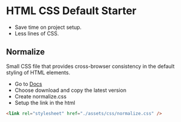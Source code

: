 # HTML CSS Default Starter

- Save time on project setup.
- Less lines of CSS.

## Normalize

Small CSS file that provides cross-browser consistency in the default styling of HTML elements.

- Go to [Docs ](https://necolas.github.io/normalize.css/)
- Choose download and copy the latest version
- Create normalize.css
- Setup the link in the html

```html
<link rel="stylesheet" href="./assets/css/normalize.css" />
```
